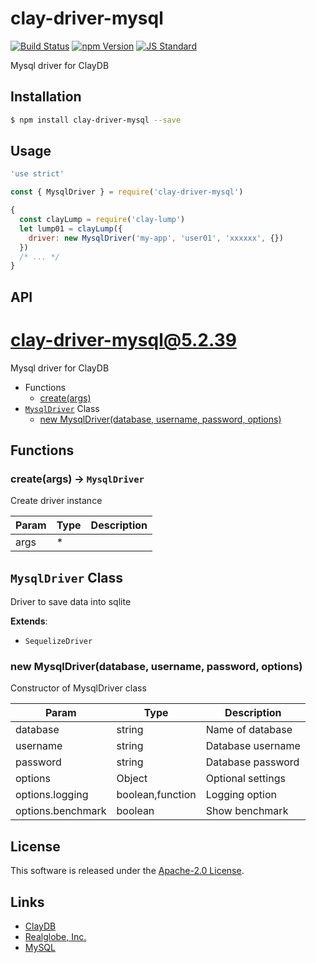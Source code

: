 clay-driver-mysql
==========

<!---
This file is generated by ape-tmpl. Do not update manually.
--->

<!-- Badge Start -->
<a name="badges"></a>

[![Build Status][bd_travis_shield_url]][bd_travis_url]
[![npm Version][bd_npm_shield_url]][bd_npm_url]
[![JS Standard][bd_standard_shield_url]][bd_standard_url]

[bd_repo_url]: https://github.com/realglobe-Inc/clay-driver-mysql
[bd_travis_url]: http://travis-ci.org/realglobe-Inc/clay-driver-mysql
[bd_travis_shield_url]: http://img.shields.io/travis/realglobe-Inc/clay-driver-mysql.svg?style=flat
[bd_travis_com_url]: http://travis-ci.com/realglobe-Inc/clay-driver-mysql
[bd_travis_com_shield_url]: https://api.travis-ci.com/realglobe-Inc/clay-driver-mysql.svg?token=
[bd_license_url]: https://github.com/realglobe-Inc/clay-driver-mysql/blob/master/LICENSE
[bd_codeclimate_url]: http://codeclimate.com/github/realglobe-Inc/clay-driver-mysql
[bd_codeclimate_shield_url]: http://img.shields.io/codeclimate/github/realglobe-Inc/clay-driver-mysql.svg?style=flat
[bd_codeclimate_coverage_shield_url]: http://img.shields.io/codeclimate/coverage/github/realglobe-Inc/clay-driver-mysql.svg?style=flat
[bd_gemnasium_url]: https://gemnasium.com/realglobe-Inc/clay-driver-mysql
[bd_gemnasium_shield_url]: https://gemnasium.com/realglobe-Inc/clay-driver-mysql.svg
[bd_npm_url]: http://www.npmjs.org/package/clay-driver-mysql
[bd_npm_shield_url]: http://img.shields.io/npm/v/clay-driver-mysql.svg?style=flat
[bd_standard_url]: http://standardjs.com/
[bd_standard_shield_url]: https://img.shields.io/badge/code%20style-standard-brightgreen.svg

<!-- Badge End -->


<!-- Description Start -->
<a name="description"></a>

Mysql driver for ClayDB

<!-- Description End -->


<!-- Overview Start -->
<a name="overview"></a>



<!-- Overview End -->


<!-- Sections Start -->
<a name="sections"></a>

<!-- Section from "doc/guides/01.Installation.md.hbs" Start -->

<a name="section-doc-guides-01-installation-md"></a>

Installation
-----

```bash
$ npm install clay-driver-mysql --save
```


<!-- Section from "doc/guides/01.Installation.md.hbs" End -->

<!-- Section from "doc/guides/02.Usage.md.hbs" Start -->

<a name="section-doc-guides-02-usage-md"></a>

Usage
---------

```javascript
'use strict'

const { MysqlDriver } = require('clay-driver-mysql')

{
  const clayLump = require('clay-lump')
  let lump01 = clayLump({
    driver: new MysqlDriver('my-app', 'user01', 'xxxxxx', {})
  })
  /* ... */
}

```


<!-- Section from "doc/guides/02.Usage.md.hbs" End -->

<!-- Section from "doc/guides/03.API.md.hbs" Start -->

<a name="section-doc-guides-03-a-p-i-md"></a>

API
---------

# clay-driver-mysql@5.2.39

Mysql driver for ClayDB

+ Functions
  + [create(args)](#clay-driver-mysql-function-create)
+ [`MysqlDriver`](#clay-driver-mysql-class) Class
  + [new MysqlDriver(database, username, password, options)](#clay-driver-mysql-class-mysql-driver-constructor)

## Functions

<a class='md-heading-link' name="clay-driver-mysql-function-create" ></a>

### create(args) -> `MysqlDriver`

Create driver instance

| Param | Type | Description |
| ----- | --- | -------- |
| args | * |  |



<a class='md-heading-link' name="clay-driver-mysql-class"></a>

## `MysqlDriver` Class

Driver to save data into sqlite

**Extends**:

+ `SequelizeDriver`



<a class='md-heading-link' name="clay-driver-mysql-class-mysql-driver-constructor" ></a>

### new MysqlDriver(database, username, password, options)

Constructor of MysqlDriver class

| Param | Type | Description |
| ----- | --- | -------- |
| database | string | Name of database |
| username | string | Database username |
| password | string | Database password |
| options | Object | Optional settings |
| options.logging | boolean,function | Logging option |
| options.benchmark | boolean | Show benchmark |







<!-- Section from "doc/guides/03.API.md.hbs" End -->


<!-- Sections Start -->


<!-- LICENSE Start -->
<a name="license"></a>

License
-------
This software is released under the [Apache-2.0 License](https://github.com/realglobe-Inc/clay-driver-mysql/blob/master/LICENSE).

<!-- LICENSE End -->


<!-- Links Start -->
<a name="links"></a>

Links
------

+ [ClayDB][clay_d_b_url]
+ [Realglobe, Inc.][realglobe,_inc__url]
+ [MySQL][my_s_q_l_url]

[clay_d_b_url]: https://github.com/realglobe-Inc/claydb
[realglobe,_inc__url]: http://realglobe.jp
[my_s_q_l_url]: https://www.mysql.com/

<!-- Links End -->
